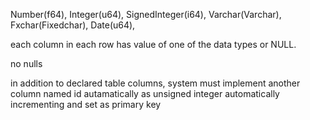Number(f64),
Integer(u64),
SignedInteger(i64),
Varchar(Varchar),
Fxchar(Fixedchar),
Date(u64),

each column in each row has value of one of the data types or NULL.

no nulls

in addition to declared table columns, system must implement another column named id autamatically
as unsigned integer automatically incrementing and set as primary key